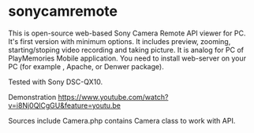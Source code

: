 # sonycamremote
This is open-source web-based Sony Camera Remote API viewer for PC. It's first version with minimum options. It includes preview, zooming, starting/stoping video recording and taking picture.
It is analog for PC of PlayMemories Mobile  application. You need to install web-server on your PC (for example , Apache, or Denwer package).

Tested with Sony DSC-QX10.

Demonstration https://www.youtube.com/watch?v=i8Nj0QlCgGU&feature=youtu.be

Sources include Camera.php contains Camera class to work with API.
